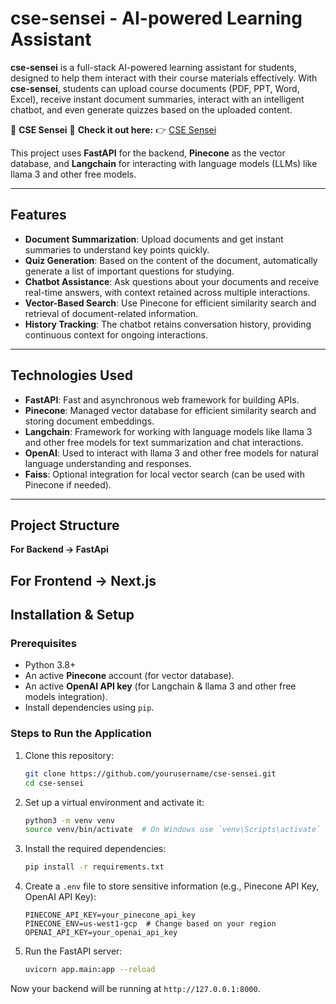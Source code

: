 # cse-sensei - AI-powered Learning Assistant

**cse-sensei** is a full-stack AI-powered learning assistant for students, designed to help them interact with their course materials effectively. With **cse-sensei**, students can upload course documents (PDF, PPT, Word, Excel), receive instant document summaries, interact with an intelligent chatbot, and even generate quizzes based on the uploaded content.

📌 **CSE Sensei** 
🔗 **Check it out here:** 👉 [CSE Sensei](https://cse-sensei.vercel.app/)  

This project uses **FastAPI** for the backend, **Pinecone** as the vector database, and **Langchain** for interacting with language models (LLMs) like llama 3 and other free models.

---

## Features

- **Document Summarization**: Upload documents and get instant summaries to understand key points quickly.
- **Quiz Generation**: Based on the content of the document, automatically generate a list of important questions for studying.
- **Chatbot Assistance**: Ask questions about your documents and receive real-time answers, with context retained across multiple interactions.
- **Vector-Based Search**: Use Pinecone for efficient similarity search and retrieval of document-related information.
- **History Tracking**: The chatbot retains conversation history, providing continuous context for ongoing interactions.

---

## Technologies Used

- **FastAPI**: Fast and asynchronous web framework for building APIs.
- **Pinecone**: Managed vector database for efficient similarity search and storing document embeddings.
- **Langchain**: Framework for working with language models like llama 3 and other free models for text summarization and chat interactions.
- **OpenAI**: Used to interact with llama 3 and other free models for natural language understanding and responses.
- **Faiss**: Optional integration for local vector search (can be used with Pinecone if needed).

---

## Project Structure

**For Backend -> FastApi**

**For Frontend -> Next.js**
---

## Installation & Setup

### Prerequisites

- Python 3.8+
- An active **Pinecone** account (for vector database).
- An active **OpenAI API key** (for Langchain & llama 3 and other free models integration).
- Install dependencies using `pip`.

### Steps to Run the Application

1. Clone this repository:

   ```bash
   git clone https://github.com/yourusername/cse-sensei.git
   cd cse-sensei
   ```

2. Set up a virtual environment and activate it:

   ```bash
   python3 -m venv venv
   source venv/bin/activate  # On Windows use `venv\Scripts\activate`
   ```

3. Install the required dependencies:

   ```bash
   pip install -r requirements.txt
   ```

4. Create a `.env` file to store sensitive information (e.g., Pinecone API Key, OpenAI API Key):

   ```dotenv
   PINECONE_API_KEY=your_pinecone_api_key
   PINECONE_ENV=us-west1-gcp  # Change based on your region
   OPENAI_API_KEY=your_openai_api_key
   ```

5. Run the FastAPI server:

   ```bash
   uvicorn app.main:app --reload
   ```

Now your backend will be running at `http://127.0.0.1:8000`.
